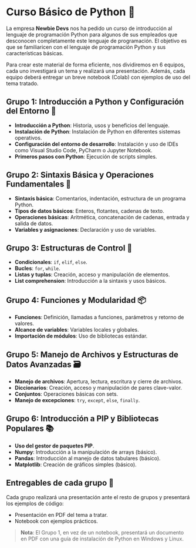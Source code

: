 # Curso Básico de Python 🐍

La empresa **Newbie Devs** nos ha pedido un curso de introducción al lenguaje de programación Python para algunos de sus empleados que desconocen completamente este lenguaje de programación. El objetivo es que se familiaricen con el lenguaje de programación Python y sus características básicas.

Para crear este material de forma eficiente, nos dividiremos en 6 equipos, cada uno investigará un tema y realizará una presentación. Además, cada equipo deberá entregar un breve notebook (Colab) con ejemplos de uso del tema tratado.

## Grupo 1: Introducción a Python y Configuración del Entorno 🚀

- **Introducción a Python**: Historia, usos y beneficios del lenguaje.
- **Instalación de Python**: Instalación de Python en diferentes sistemas operativos.
- **Configuración del entorno de desarrollo**: Instalación y uso de IDEs como Visual Studio Code, PyCharm o Jupyter Notebook.
- **Primeros pasos con Python**: Ejecución de scripts simples.

## Grupo 2: Sintaxis Básica y Operaciones Fundamentales 📝

- **Sintaxis básica**: Comentarios, indentación, estructura de un programa Python.
- **Tipos de datos básicos**: Enteros, flotantes, cadenas de texto.
- **Operaciones básicas**: Aritmética, concatenación de cadenas, entrada y salida de datos.
- **Variables y asignaciones**: Declaración y uso de variables.

## Grupo 3: Estructuras de Control 🔄

- **Condicionales**: `if`, `elif`, `else`.
- **Bucles**: `for`, `while`.
- **Listas y tuplas**: Creación, acceso y manipulación de elementos.
- **List comprehension**: Introducción a la sintaxis y usos básicos.

## Grupo 4: Funciones y Modularidad 📦

- **Funciones**: Definición, llamadas a funciones, parámetros y retorno de valores.
- **Alcance de variables**: Variables locales y globales.
- **Importación de módulos**: Uso de bibliotecas estándar.

## Grupo 5: Manejo de Archivos y Estructuras de Datos Avanzadas 🗃️

- **Manejo de archivos**: Apertura, lectura, escritura y cierre de archivos.
- **Diccionarios**: Creación, acceso y manipulación de pares clave-valor.
- **Conjuntos**: Operaciones básicas con sets.
- **Manejo de excepciones**: `try`, `except`, `else`, `finally`.

## Grupo 6: Introducción a PIP y Bibliotecas Populares 📚

- **Uso del gestor de paquetes PIP**.
- **Numpy**: Introducción a la manipulación de arrays (básico).
- **Pandas**: Introducción al manejo de datos tabulares (básico).
- **Matplotlib**: Creación de gráficos simples (básico).

## Entregables de cada grupo 📑

Cada grupo realizará una presentación ante el resto de grupos y presentará los ejemplos de código:

- Presentación en PDF del tema a tratar.
- Notebook con ejemplos prácticos.

> **Nota**: El Grupo 1, en vez de un notebook, presentará un documento en PDF con una guía de instalación de Python en Windows y Linux.
